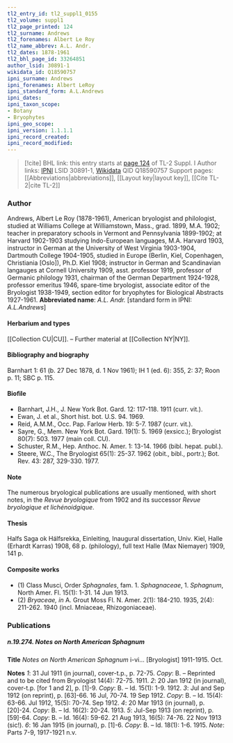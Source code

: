 ```yaml
---
tl2_entry_id: tl2_suppl1_0155
tl2_volume: suppl1
tl2_page_printed: 124
tl2_surname: Andrews
tl2_forenames: Albert Le Roy
tl2_name_abbrev: A.L. Andr.
tl2_dates: 1878-1961
tl2_bhl_page_id: 33264851
author_lsid: 30891-1
wikidata_id: Q18590757
ipni_surname: Andrews
ipni_forenames: Albert LeRoy
ipni_standard_form: A.L.Andrews
ipni_dates: 
ipni_taxon_scope: 
- Botany
- Bryophytes
ipni_geo_scope: 
ipni_version: 1.1.1.1
ipni_record_created: 
ipni_record_modified:
---
```


> [!cite] BHL link: this entry starts at [page 124](https://www.biodiversitylibrary.org/page/33264851) of TL-2 Suppl. I
> Author links: [IPNI](https://www.ipni.org/a/30891-1) LSID 30891-1, [Wikidata](https://www.wikidata.org/wiki/Q18590757) QID Q18590757
> Support pages: [[Abbreviations|abbreviations]], [[Layout key|layout key]], [[Cite TL-2|cite TL-2]]

### Author

Andrews, Albert Le Roy (1878-1961), American bryologist and philologist, studied at Williams College at Williamstown, Mass., grad. 1899, M.A. 1902; teacher in preparatory schools in Vermont and Pennsylvania 1899-1902; at Harvard 1902-1903 studying Indo-European languages, M.A. Harvard 1903, instructor in German at the University of West Virginia 1903-1904, Dartmouth College 1904-1905, studied in Europe (Berlin, Kiel, Copenhagen, Christiania \[Oslo\]), Ph.D. Kiel 1908; instructor in German and Scandinavian langauges at Cornell University 1909, asst. professor 1919, professor of Germanic philology 1931, chairman of the German Department 1924-1928, professor emeritus 1946, spare-time bryologist, associate editor of the Bryologist 1938-1949, section editor for bryophytes for Biological Abstracts 1927-1961. 
**Abbreviated name**: *A.L. Andr.* \[standard form in IPNI: *A.L.Andrews*\]

#### Herbarium and types

[[Collection CU|CU]]. – Further material at [[Collection NY|NY]].

#### Bibliography and biography

Barnhart 1: 61 (b. 27 Dec 1878, d. 1 Nov 1961); IH 1 (ed. 6): 355, 2: 37; Roon p. 11; SBC p. 115.

#### Biofile

- Barnhart, J.H., J. New York Bot. Gard. 12: 117-118. 1911 (curr. vit.).
- Ewan, J. et al., Short hist. bot. U.S. 94. 1969.
- Reid, A.M.M., Occ. Pap. Farlow Herb. 19: 5-7. 1987 (curr. vit.).
- Sayre, G., Mem. New York Bot. Gard. 19(1): 5. 1969 (exsicc.); Bryologist 80(7): 503. 1977 (main coll. CU).
- Schuster, R.M., Hep. Anthoc. N. Amer. 1: 13-14. 1966 (bibl. hepat. publ.).
- Steere, W.C., The Bryologist 65(1): 25-37. 1962 (obit., bibl., portr.); Bot. Rev. 43: 287, 329-330. 1977.

#### Note

The numerous bryological publications are usually mentioned, with short notes, in the *Revue bryologique* from 1902 and its successor *Revue bryologique et lichénoidgique*.

#### Thesis

Halfs Saga ok Hálfsrekka, Einleiting, Inaugural dissertation, Univ. Kiel, Halle (Erhardt Karras) 1908, 68 p. (philology), full text Halle (Max Niemayer) 1909, 141 p.

#### Composite works

- (1) Class Musci, Order *Sphagnales*, fam. 1. *Sphagnaceae*, 1. *Sphagnum*, North Amer. Fl. 15(1): 1-31. 14 Jun 1913.
- (2) *Bryaceae, in* A. Grout Moss Fl. N. Amer. 2(1): 184-210. 1935, 2(4): 211-262. 1940 (incl. Mniaceae, Rhizogoniaceae).

### Publications

##### n.19.274. Notes on North American Sphagnum

**Title**
*Notes on North American Sphagnum* i-vi... \[Bryologist\] 1911-1915. Oct.

**Notes**
*1*: 31 Jul 1911 (in journal), cover-t.p., p. 72-75. *Copy*: B. – Reprinted and to be cited from Bryologist 14(4): 72-75. 1911.
*2*: 20 Jan 1912 (in journal), cover-t.p. \[for 1 and 2\], p. \[1\]-9. *Copy*: B. – Id. 15(1): 1-9. 1912.
*3*: Jul and Sep 1912 (on reprint), p. \[63\]-66. 16 Jul, 70-74. 19 Sep 1912. *Copy*: B. – Id. 15(4): 63-66. Jul 1912, 15(5): 70-74. Sep 1912.
*4*: 20 Mar 1913 (in journal), p. \[20\]-24. *Copy*: B. – Id. 16(2): 20-24. 1913.
*5*: Jul-Sep 1913 (on reprint), p. \[59\]-64. *Copy*: B. – Id. 16(4): 59-62. 21 Aug 1913, 16(5): 74-76. 22 Nov 1913 (sic!).
*6*: 16 Jan 1915 (in journal), p. \[1\]-6. *Copy*: B. – Id. 18(1): 1-6. 1915.
*Note*: Parts 7-9, 1917-1921 n.v.


